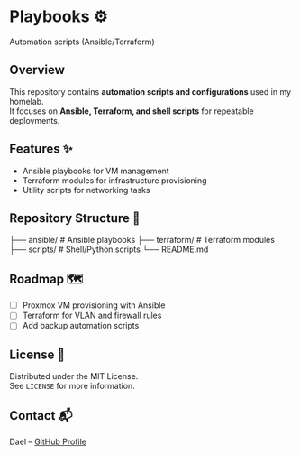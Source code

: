 # Playbooks ⚙️
Automation scripts (Ansible/Terraform)

## Overview
This repository contains **automation scripts and configurations** used in my homelab.  
It focuses on **Ansible, Terraform, and shell scripts** for repeatable deployments.

## Features ✨
- Ansible playbooks for VM management
- Terraform modules for infrastructure provisioning
- Utility scripts for networking tasks

## Repository Structure 📂
├── ansible/        # Ansible playbooks
├── terraform/      # Terraform modules
├── scripts/        # Shell/Python scripts
└── README.md

## Roadmap 🗺️
- [ ] Proxmox VM provisioning with Ansible
- [ ] Terraform for VLAN and firewall rules
- [ ] Add backup automation scripts

## License 📄
Distributed under the MIT License.  
See `LICENSE` for more information.

## Contact 📬
Dael – [GitHub Profile](https://github.com/yourusername)
